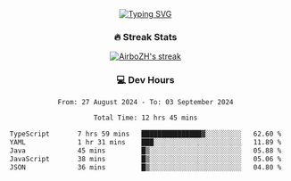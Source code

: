 
<div align="center">
  <a href="https://git.io/typing-svg"><img src="https://readme-typing-svg.demolab.com?font=Fira+Code&size=30&pause=1000&color=33F7F5&center=true&vCenter=true&width=435&lines=Hi+there+%F0%9F%91%8B+I+am+AirboZH+;Welcome+to+my+Github" alt="Typing SVG" /></a>

<h3>🔥 Streak Stats</h3>

<!-- GitHub Readme Streak Stats - https://github.com/DenverCoder1/github-readme-streak-stats -->
<p>
  <a href="https://github.com/DenverCoder1/github-readme-streak-stats">
    <img title="🔥 Get streak stats for your profile at git.io/streak-stats" alt="AirboZH's streak" src="https://streak-stats.demolab.com/?user=AirboZH&theme=monokai-metallian&hide_border=true"/>
  </a>
</p>

<h3>💻 Dev Hours</h3>
<!--START_SECTION:waka-->

```txt
From: 27 August 2024 - To: 03 September 2024

Total Time: 12 hrs 45 mins

TypeScript       7 hrs 59 mins   ███████████████▓░░░░░░░░░   62.60 %
YAML             1 hr 31 mins    ███░░░░░░░░░░░░░░░░░░░░░░   11.89 %
Java             45 mins         █▒░░░░░░░░░░░░░░░░░░░░░░░   05.88 %
JavaScript       38 mins         █▒░░░░░░░░░░░░░░░░░░░░░░░   05.06 %
JSON             36 mins         █▒░░░░░░░░░░░░░░░░░░░░░░░   04.80 %
```

<!--END_SECTION:waka-->
</div>  
